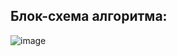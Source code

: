 ## Блок-схема алгоритма:
![image](https://user-images.githubusercontent.com/118428234/209550719-3971c91a-b01b-4d05-a563-444c1d474121.png)